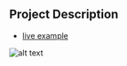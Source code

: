 ## Project Description

- [live example](https://learning-zone.github.io/website-templates/full-slider)

![alt text](https://github.com/learning-zone/website-templates/blob/master/assets/full-slider.png "full-slider")

